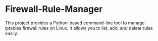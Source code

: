 # Firewall-Rule-Manager
This project provides a Python-based command-line tool to manage iptables firewall rules on Linux. It allows you to list, add, and delete rules easily.
